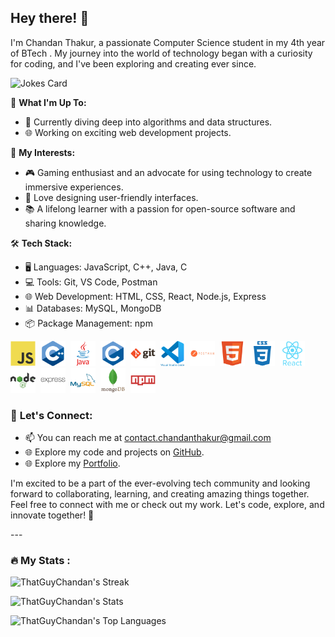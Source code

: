 ## Hey there! 👋

I'm Chandan Thakur, a passionate Computer Science student in my 4th year of BTech . My journey into the world of technology began with a curiosity for coding, and I've been exploring and creating ever since.

![Jokes Card](https://readme-jokes.vercel.app/api)


🚀 **What I'm Up To:**
- 🔬 Currently diving deep into algorithms and data structures.
- 🌐 Working on exciting web development projects.

🌟 **My Interests:**
- 🎮 Gaming enthusiast and an advocate for using technology to create immersive experiences.
- 🎨 Love designing user-friendly interfaces.
- 📚 A lifelong learner with a passion for open-source software and sharing knowledge.

🛠️ **Tech Stack:**
- 🖥️ Languages: JavaScript, C++, Java, C
- 💻 Tools: Git, VS Code, Postman
- 🌐 Web Development: HTML, CSS, React, Node.js, Express
- 📊 Databases: MySQL, MongoDB
- 📦 Package Management: npm
<div>
  <img src="https://github.com/devicons/devicon/blob/master/icons/javascript/javascript-original.svg" title="JavaScript" alt="JavaScript" width="40" height="40"/>&nbsp;
  <img src="https://github.com/devicons/devicon/blob/master/icons/cplusplus/cplusplus-original.svg" title="C++" alt="C++" width="40" height="40"/>&nbsp;
  <img src="https://github.com/devicons/devicon/blob/master/icons/java/java-original-wordmark.svg" title="Java" alt="Java" width="40" height="40"/>&nbsp;
  <img src="https://github.com/devicons/devicon/blob/master/icons/c/c-original.svg" title="C" alt="C" width="40" height="40"/>&nbsp;
  <img src="https://github.com/devicons/devicon/blob/master/icons/git/git-original-wordmark.svg" title="Git" alt="Git" width="40" height="40"/>&nbsp;
  <img src="https://github.com/devicons/devicon/blob/master/icons/vscode/vscode-original-wordmark.svg" title="VS Code" alt="VS Code" width="40" height="40"/>&nbsp;
  <img src="https://github.com/devicons/devicon/blob/master/icons/postman/postman-original-wordmark.svg" title="Postman" alt="Postman" width="40" height="40"/>&nbsp;
  <img src="https://github.com/devicons/devicon/blob/master/icons/html5/html5-original.svg" title="HTML5" alt="HTML" width="40" height="40"/>&nbsp;
  <img src="https://github.com/devicons/devicon/blob/master/icons/css3/css3-plain-wordmark.svg" title="CSS3" alt="CSS" width="40" height="40"/>&nbsp;
  <img src="https://github.com/devicons/devicon/blob/master/icons/react/react-original-wordmark.svg" title="React" alt="React" width="40" height="40"/>&nbsp;
  <img src="https://github.com/devicons/devicon/blob/master/icons/nodejs/nodejs-original-wordmark.svg" title="NodeJS" alt="NodeJS" width="40" height="40"/>&nbsp;
  <img src="https://github.com/devicons/devicon/blob/master/icons/express/express-original-wordmark.svg" title="Express" alt="Express" width="40" height="40"/>&nbsp;
  <img src="https://github.com/devicons/devicon/blob/master/icons/mysql/mysql-original-wordmark.svg" title="MySQL" alt="MySQL" width="40" height="40"/>&nbsp;
  <img src="https://github.com/devicons/devicon/blob/master/icons/mongodb/mongodb-original-wordmark.svg" title="MongoDB" alt="MongoDB" width="40" height="40"/>&nbsp;
  <img src="https://github.com/devicons/devicon/blob/master/icons/npm/npm-original-wordmark.svg" title="npm" alt="npm" width="40" height="40"/>
</div>

### 💬 **Let's Connect:**
- 📫 You can reach me at contact.chandanthakur@gmail.com 
- 🌐 Explore my code and projects on [GitHub](https://github.com/ThatGuyChandan).
- 🌐 Explore my [Portfolio](https://thatguychandan.github.io/Portfolio/).

<p>I'm excited to be a part of the ever-evolving tech community and looking forward to collaborating, learning, and creating amazing things together. Feel free to connect with me or check out my work. Let's code, explore, and innovate together! 🚀 </p>
---

### :fire: My Stats :
![ThatGuyChandan's Streak](https://github-readme-streak-stats.herokuapp.com/?user=ThatGuyChandan&theme=vue-dark&hide_border=false)

![ThatGuyChandan's Stats](https://github-readme-stats.vercel.app/api?username=ThatGuyChandan&theme=vue-dark&show_icons=true&hide_border=false&count_private=true)

![ThatGuyChandan's Top Languages](https://github-readme-stats.vercel.app/api/top-langs/?username=ThatGuyChandan&theme=vue-dark&show_icons=true&hide_border=false&layout=compact)
